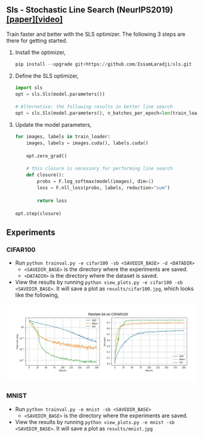 ## Sls - Stochastic Line Search (NeurIPS2019) [[paper]](https://arxiv.org/abs/1905.09997)[[video]](https://www.youtube.com/watch?v=3Jx0tuZ1ERs)

Train faster and better with the SLS optimizer. The following 3 steps are there for getting started.


1. Install the optimizer,
    ```python
    pip install --upgrade git+https://github.com/IssamLaradji/sls.git
    ```


2. Define the SLS optimizer,
    ```python
    import sls
    opt = sls.Sls(model.parameters())

    # Alternative: the following results in better line search
    opt = sls.Sls(model.parameters(), n_batches_per_epoch=len(train_loader))
    ```

3. Update the model parameters,
    ```python
    for images, labels in train_loader:
        images, labels = images.cuda(), labels.cuda()

        opt.zero_grad()
        
        # this closure is necessary for performing line search
        def closure():
            probs = F.log_softmax(model(images), dim=1)
            loss = F.nll_loss(probs, labels, reduction="sum")
          
            return loss
            
    opt.step(closure)
    ```
  
  
## Experiments

### CIFAR100

- Run `python trainval.py -e cifar100 -sb <SAVEDIR_BASE> -d <DATADIR>`
  - `<SAVEDIR_BASE>` is the directory where the experiments are saved. 
  - `<DATADIR>` is the directory where the dataset is saved.
- View the results by running `python view_plots.py -e cifar100 -sb <SAVEDIR_BASE>`. It will save a plot as `results/cifar100.jpg`, which looks like the following,


![alt text](results/cifar100.jpeg)

### MNIST

- Run `python trainval.py -e mnist -sb <SAVEDIR_BASE>`
  - `<SAVEDIR_BASE>` is the directory where the experiments are saved.
- View the results by running `python view_plots.py -e mnist -sb <SAVEDIR_BASE>`. It will save a plot as `results/mnist.jpg`


<!-- ![alt text](results/mnist.jpeg) -->

